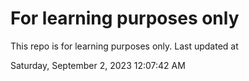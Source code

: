 # For learning purposes only
This repo is for learning purposes only.
Last updated at

Saturday, September 2, 2023 12:07:42 AM

